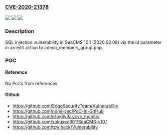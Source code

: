 ### [CVE-2020-21378](https://cve.mitre.org/cgi-bin/cvename.cgi?name=CVE-2020-21378)
![](https://img.shields.io/static/v1?label=Product&message=n%2Fa&color=blue)
![](https://img.shields.io/static/v1?label=Version&message=n%2Fa&color=blue)
![](https://img.shields.io/static/v1?label=Vulnerability&message=n%2Fa&color=brighgreen)

### Description

SQL injection vulnerability in SeaCMS 10.1 (2020.02.08) via the id parameter in an edit action to admin_members_group.php.

### POC

#### Reference
No PoCs from references.

#### Github
- https://github.com/EdgeSecurityTeam/Vulnerability
- https://github.com/nomi-sec/PoC-in-GitHub
- https://github.com/p1ay8y3ar/cve_monitor
- https://github.com/sukusec301/SeaCMS-v10.1
- https://github.com/tzwlhack/Vulnerability

